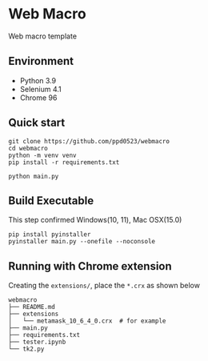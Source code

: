 # Web Macro
Web macro template

## Environment
* Python 3.9
* Selenium 4.1
* Chrome 96

## Quick start
```shell
git clone https://github.com/ppd0523/webmacro
cd webmacro
python -m venv venv
pip install -r requirements.txt

python main.py
```

## Build Executable
This step confirmed Windows(10, 11), Mac OSX(15.0)
```shell
pip install pyinstaller
pyinstaller main.py --onefile --noconsole
```

## Running with Chrome extension
Creating the `extensions/`, place the `*.crx` as shown below
```shell
webmacro
├── README.md
├── extensions
│   └── metamask_10_6_4_0.crx  # for example
├── main.py
├── requirements.txt
├── tester.ipynb
└── tk2.py
```
